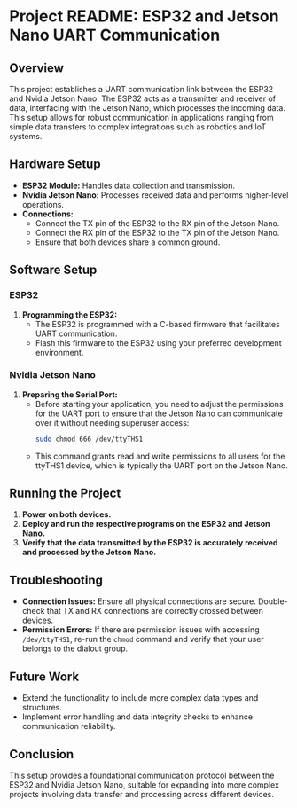 # Project README: ESP32 and Jetson Nano UART Communication

## Overview
This project establishes a UART communication link between the ESP32 and Nvidia Jetson Nano. The ESP32 acts as a transmitter and receiver of data, interfacing with the Jetson Nano, which processes the incoming data. This setup allows for robust communication in applications ranging from simple data transfers to complex integrations such as robotics and IoT systems.

## Hardware Setup
- **ESP32 Module:** Handles data collection and transmission.
- **Nvidia Jetson Nano:** Processes received data and performs higher-level operations.
- **Connections:**
  - Connect the TX pin of the ESP32 to the RX pin of the Jetson Nano.
  - Connect the RX pin of the ESP32 to the TX pin of the Jetson Nano.
  - Ensure that both devices share a common ground.

## Software Setup
### ESP32
1. **Programming the ESP32:**
   - The ESP32 is programmed with a C-based firmware that facilitates UART communication.
   - Flash this firmware to the ESP32 using your preferred development environment.

### Nvidia Jetson Nano
1. **Preparing the Serial Port:**
   - Before starting your application, you need to adjust the permissions for the UART port to ensure that the Jetson Nano can communicate over it without needing superuser access:
     ```bash
     sudo chmod 666 /dev/ttyTHS1
     ```
   - This command grants read and write permissions to all users for the ttyTHS1 device, which is typically the UART port on the Jetson Nano.

## Running the Project
1. **Power on both devices.**
2. **Deploy and run the respective programs on the ESP32 and Jetson Nano.**
3. **Verify that the data transmitted by the ESP32 is accurately received and processed by the Jetson Nano.**

## Troubleshooting
- **Connection Issues:** Ensure all physical connections are secure. Double-check that TX and RX connections are correctly crossed between devices.
- **Permission Errors:** If there are permission issues with accessing `/dev/ttyTHS1`, re-run the `chmod` command and verify that your user belongs to the dialout group.

## Future Work
- Extend the functionality to include more complex data types and structures.
- Implement error handling and data integrity checks to enhance communication reliability.

## Conclusion
This setup provides a foundational communication protocol between the ESP32 and Nvidia Jetson Nano, suitable for expanding into more complex projects involving data transfer and processing across different devices.

